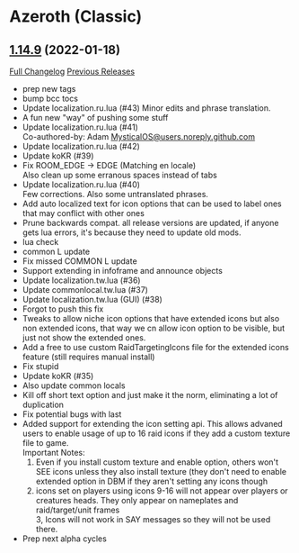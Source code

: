 # <DBM> Azeroth (Classic)

## [1.14.9](https://github.com/DeadlyBossMods/DBM-Classic/tree/1.14.9) (2022-01-18)
[Full Changelog](https://github.com/DeadlyBossMods/DBM-Classic/compare/1.14.8...1.14.9) [Previous Releases](https://github.com/DeadlyBossMods/DBM-Classic/releases)

- prep new tags  
- bump bcc tocs  
- Update localization.ru.lua (#43) Minor edits and phrase translation.  
- A fun new \"way\" of pushing some stuff  
- Update localization.ru.lua (#41)  
    Co-authored-by: Adam <MysticalOS@users.noreply.github.com>  
- Update localization.ru.lua (#42)  
- Update koKR (#39)  
- Fix ROOM\_EDGE -> EDGE (Matching en locale)  
    Also clean up some erranous spaces instead of tabs  
- Update localization.ru.lua (#40)  
    Few corrections. Also some untranslated phrases.  
- Add auto localized text for icon options that can be used to label ones that may conflict with other ones  
- Prune backwards compat. all release versions are updated, if anyone gets lua errors, it's because they need to update old mods.  
- lua check  
- common L update  
- Fix missed COMMON L update  
- Support extending in infoframe and announce objects  
- Update localization.tw.lua (#36)  
- Update commonlocal.tw.lua (#37)  
- Update localization.tw.lua (GUI) (#38)  
- Forgot to push this fix  
- Tweaks to allow niche icon options that have extended icons but also non extended icons, that way we cn allow icon option to be visible, but just not show the extended ones.  
- Add a free to use custom RaidTargetingIcons file for the extended icons feature (still requires manual install)  
- Fix stupid  
- Update koKR (#35)  
- Also update common locals  
- Kill off short text option and just make it the norm, eliminating a lot of duplication  
- Fix potential bugs with last  
- Added support for extending the icon setting api. This allows advaned users to enable usage of up to 16 raid icons if they add a custom texture file to game.  
    Important Notes:  
    1. Even if you install custom texture and enable option, others won't SEE icons unless they also install texture (they don't need to enable extended option in DBM if they aren't setting any icons though  
    2. icons set on players using icons 9-16 will not appear over players or creatures heads. They only appear on nameplates and raid/target/unit frames  
    3, Icons will not work in SAY messages so they will not be used there.  
- Prep next alpha cycles  
